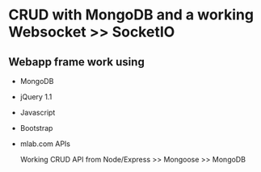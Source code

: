 CRUD with MongoDB and a working Websocket >> SocketIO
==

Webapp frame work using 
--

- MongoDB
- jQuery 1.1
- Javascript
- Bootstrap
- mlab.com APIs

  Working CRUD API from Node/Express >> Mongoose >> MongoDB
